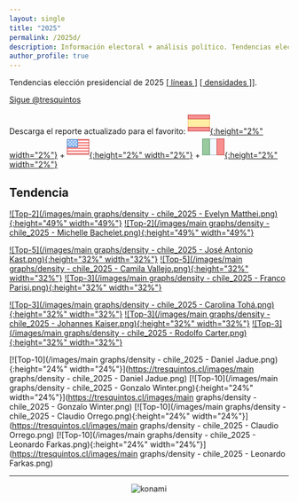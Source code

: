 ```yaml
---
layout: single
title: "2025"
permalink: /2025d/
description: Información electoral + análisis político. Tendencias elección presidencial 2025.
author_profile: true
---
```


Tendencias elección presidencial de 2025 [[ líneas ]](https://tresquintos.cl/2025)  [[ densidades ]](https://tresquintos.cl/2025d)].

<a href="https://twitter.com/tresquintos?ref_src=twsrc%5Etfw" class="twitter-follow-button" data-show-count="false">Sigue @tresquintos</a><script async src="https://platform.twitter.com/widgets.js" charset="utf-8"></script>

Descarga el reporte actualizado para el favorito: [![Español](/images/icons8-spain-40.png){:height="2%" width="2%"}](https://tresquintos.cl/reports/2025%20-%20Evelyn%20Matthei%20(es).pdf) + [![English (American)](/images/icons8-usa-40.png){:height="2%" width="2%"}](https://tresquintos.cl/reports/2025%20-%20Evelyn%20Matthei%20(en).pdf) + [![Italiano](/images/icons8-italy-40.png){:height="2%" width="2%"}](https://tresquintos.cl/reports/2025%20-%20Evelyn%20Matthei%20(it).pdf)

## Tendencia

[![Top-2](/images/main graphs/density - chile_2025 - Evelyn Matthei.png){:height="49%" width="49%"}](https://tresquintos.cl/reports/2025%20-%20Evelyn%20Matthei%20(es).pdf) [![Top-2](/images/main graphs/density - chile_2025 - Michelle Bachelet.png){:height="49%" width="49%"}](https://tresquintos.cl/reports/2025%20-%20Michelle%20Bachelet%20(es).pdf)

[![Top-5](/images/main graphs/density - chile_2025 - José Antonio Kast.png){:height="32%" width="32%"}](https://tresquintos.cl/reports/2025%20-%20José%20Antonio%20Kast%20(es).pdf) [![Top-5](/images/main graphs/density - chile_2025 - Camila Vallejo.png){:height="32%" width="32%"}](https://tresquintos.cl/reports/2025%20-%20Camila%20Vallejo%20(es).pdf) [![Top-3](/images/main graphs/density - chile_2025 - Franco Parisi.png){:height="32%" width="32%"}](https://tresquintos.cl/reports/2025%20-%20Franco%20Parisi%20(es).pdf) 


[![Top-3](/images/main graphs/density - chile_2025 - Carolina Tohá.png){:height="32%" width="32%"}](https://tresquintos.cl/reports/2025%20-%20Carolina%20Tohá%20(es).pdf) [![Top-3](/images/main graphs/density - chile_2025 - Johannes Kaiser.png){:height="32%" width="32%"}](https://tresquintos.cl/reports/2025%20-%20Johannes%20Kaiser%20(es).pdf) [![Top-3](/images/main graphs/density - chile_2025 - Rodolfo Carter.png){:height="32%" width="32%"}](https://tresquintos.cl/reports/2025%20-%20Rodolfo%20Carter%20(es).pdf)


[![Top-10](/images/main graphs/density - chile_2025 - Daniel Jadue.png){:height="24%" width="24%"}](https://tresquintos.cl/images/main graphs/density - chile_2025 - Daniel Jadue.png) [![Top-10](/images/main graphs/density - chile_2025 - Gonzalo Winter.png){:height="24%" width="24%"}](https://tresquintos.cl/images/main graphs/density - chile_2025 - Gonzalo Winter.png) [![Top-10](/images/main graphs/density - chile_2025 - Claudio Orrego.png){:height="24%" width="24%"}](https://tresquintos.cl/images/main graphs/density - chile_2025 - Claudio Orrego.png) [![Top-10](/images/main graphs/density - chile_2025 - Leonardo Farkas.png){:height="24%" width="24%"}](https://tresquintos.cl/images/main graphs/density - chile_2025 - Leonardo Farkas.png)


---

<!-- NES -->
<script src="/js/topsecret.js"></script>


<!-- NES -->
<style>
.aligncenter {
    text-align: center;
}
</style>
<p class="aligncenter">
    <img src="/images/nes.png" width="30" height="30" alt="konami" />
</p>


<!-- Favicon -->
<link rel="apple-touch-icon" sizes="180x180" href="/apple-touch-icon.png">
<link rel="icon" type="image/png" sizes="32x32" href="/favicon-32x32.png">
<link rel="icon" type="image/png" sizes="16x16" href="/favicon-16x16.png">
<link rel="manifest" href="/site.webmanifest">
<link rel="mask-icon" href="/safari-pinned-tab.svg" color="#5bbad5">
<meta name="msapplication-TileColor" content="#b91d47">
<meta name="theme-color" content="#ffffff">
